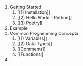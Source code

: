 1) Getting Started
	1) [[1) Installation]]
	2) [[2) Hello World - Python]]
	3) [[3) Poetry]]
2) Example
3) Common Programming Concepts
	1) [[1) Variables]]
	2) [[2) Data Types]]
	3) [[Comments]]
	4) [[Functions]]
4) 